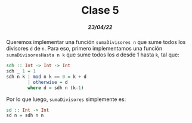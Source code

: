 <div align='center'>
  <h1>Clase 5</h1>
  <h5>23/04/22</h5>
</div>

Queremos implementar una función `sumaDivisores n` que sume todos los divisores `d` de `n`.
Para eso, primero implementamos una función `sumaDivisoresHasta n k` que sume todos los `d` desde 1 hasta `k`, tal que:

```haskell
sdh :: Int -> Int -> Int
sdh _ 1 = 1
sdh n k | mod n k == 0 = k + d
        | otherwise = d
        where d = sdh n (k-1)
```
Por lo que luego, `sumaDivisores` simplemente es:

```haskell
sd :: Int -> Int
sd n = sdh n n
```

